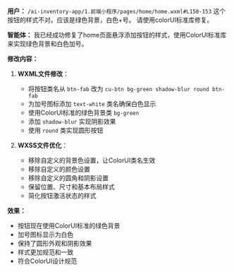 **用户：** 
`/ai-inventory-app/1.前端小程序/pages/home/home.wxml#L150-153`  这个按钮的样式不对。应该是绿色背景，白色+号。 请使用colorUI标准库修复。

**智能体：** 
我已经成功修复了home页面悬浮添加按钮的样式，使用ColorUI标准库来实现绿色背景和白色加号。

**修改内容：**

1. **WXML文件修改**：
   - 将按钮类名从 `btn-fab` 改为 `cu-btn bg-green shadow-blur round btn-fab`
   - 为加号图标添加 `text-white` 类名确保白色显示
   - 使用ColorUI标准的绿色背景类 `bg-green`
   - 添加 `shadow-blur` 实现阴影效果
   - 使用 `round` 类实现圆形按钮

2. **WXSS文件优化**：
   - 移除自定义的背景色设置，让ColorUI类名生效
   - 移除自定义的颜色设置
   - 移除自定义的圆角和阴影设置
   - 保留位置、尺寸和基本布局样式
   - 简化按钮激活状态的样式

**效果：**
- 按钮现在使用ColorUI标准的绿色背景
- 加号图标显示为白色
- 保持了圆形外观和阴影效果
- 样式更加规范和一致
- 符合ColorUI设计规范
